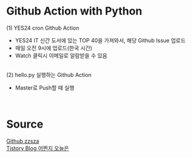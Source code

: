 # Github Action with Python

(1) YES24 cron Github Action
- YES24 IT 신간 도서에 있는 TOP 40을 가져와서, 해당 Github Issue 업로드
- 매일 오전 9시에 업로드(한국 시간)
- Watch 클릭시 이메일로 알람받을 수 있음

<br/>(2) hello.py 실행하는 Github Action
- Master로 Push할 때 실행
<br/>

# Source
[Github zzsza](https://github.com/zzsza/github-action-with-python)
<br/>[Tistory Blog 어쩐지 오늘은](https://zzsza.github.io/development/2020/06/06/github-action/)
